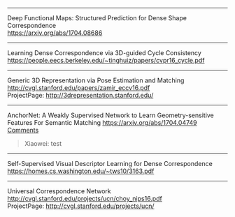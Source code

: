 - - -
Deep Functional Maps: Structured Prediction for Dense Shape Correspondence   
https://arxiv.org/abs/1704.08686

- - -
Learning Dense Correspondence via 3D-guided Cycle Consistency
https://people.eecs.berkeley.edu/~tinghuiz/papers/cvpr16_cycle.pdf

- - -
Generic 3D Representation via Pose Estimation and Matching  
http://cvgl.stanford.edu/papers/zamir_eccv16.pdf   
ProjectPage: http://3drepresentation.stanford.edu/

- - -
AnchorNet: A Weakly Supervised Network to Learn Geometry-sensitive Features For Semantic Matching
https://arxiv.org/abs/1704.04749  
[Comments](https://github.com/zjurv/papers/issues/3)  
> Xiaowei: test

- - -
Self-Supervised Visual Descriptor Learning for Dense Correspondence
https://homes.cs.washington.edu/~tws10/3163.pdf

- - -
Universal Correspondence Network
http://cvgl.stanford.edu/projects/ucn/choy_nips16.pdf  
ProjectPage: http://cvgl.stanford.edu/projects/ucn/
